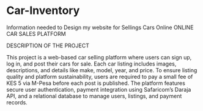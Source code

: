 # Car-Inventory
Information needed to Design my website for Sellings Cars Online
ONLINE CAR SALES PLATFORM

DESCRIPTION OF THE PROJECT

This project is a web-based car selling platform where users can sign up, log in, and post their cars for sale. Each car listing includes images, descriptions, and details like make, model, year, and price. To ensure listing quality and platform sustainability, users are required to pay a small fee of KES 5 via M-Pesa before each post is published. The platform features secure user authentication, payment integration using Safaricom’s Daraja API, and a relational database to manage users, listings, and payment records.

